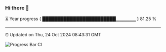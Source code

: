 ### Hi there 👋

⏳ Year progress { ████████████████████████▁▁▁▁▁▁ } 81.25 %

---

⏰ Updated on Thu, 24 Oct 2024 08:43:31 GMT

![Progress Bar CI](https://github.com/IshwaranRudhara/GIT-ACTION/workflows/Progress%20Bar%20CI/badge.svg)
